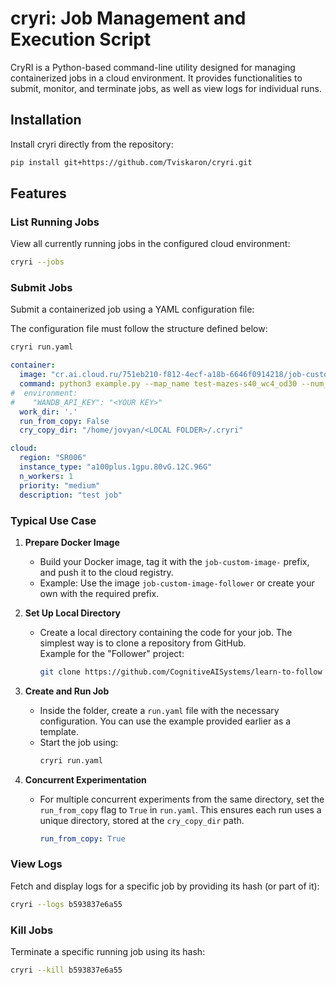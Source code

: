 # cryri: Job Management and Execution Script

CryRI is a Python-based command-line utility designed for managing containerized jobs in a cloud environment. It provides functionalities to submit, monitor,
and terminate jobs, as well as view logs for individual runs.

## Installation

Install cryri directly from the repository:
```bash
pip install git+https://github.com/Tviskaron/cryri.git
   ```

## Features

### List Running Jobs


View all currently running jobs in the configured cloud environment:

```bash
cryri --jobs
```

### Submit Jobs

Submit a containerized job using a YAML configuration file:

The configuration file must follow the structure defined below: 

```bash
cryri run.yaml
```

```yaml
container:
  image: "cr.ai.cloud.ru/751eb210-f812-4ecf-a18b-6646f0914218/job-custom-image-follower" # Docker image for the job
  command: python3 example.py --map_name test-mazes-s40_wc4_od30 --num_agents 128        # Command to execute in the container
#  environment:                                                                          # Environment variables
#    "WANDB_API_KEY": "<YOUR KEY>"
  work_dir: '.'                                                                          # Local working directory, recommend leaving as default
  run_from_copy: False                                                                   # Whether to run from a copy of the working directory
  cry_copy_dir: "/home/jovyan/<LOCAL FOLDER>/.cryri"                                     # Local path for creating working directory copies

cloud:
  region: "SR006"                                                                        # Cloud region to deploy the job
  instance_type: "a100plus.1gpu.80vG.12C.96G"                                            # Type of cloud instance
  n_workers: 1                                                                           # Number of worker instances, 1 is only option
  priority: "medium"                                                                     # Job priority. Options: ['high', 'medium', 'low']
  description: "test job"                                                                # Job description 
```

### Typical Use Case

1. **Prepare Docker Image**  
   - Build your Docker image, tag it with the `job-custom-image-` prefix, and push it to the cloud registry.  
   - Example: Use the image `job-custom-image-follower` or create your own with the required prefix.

2. **Set Up Local Directory**  
   - Create a local directory containing the code for your job. The simplest way is to clone a repository from GitHub.  
     Example for the "Follower" project:  
     ```bash
     git clone https://github.com/CognitiveAISystems/learn-to-follow
     ```

3. **Create and Run Job**  
   - Inside the folder, create a `run.yaml` file with the necessary configuration. You can use the example provided earlier as a template.  
   - Start the job using:  
     ```bash
     cryri run.yaml
     ```

4. **Concurrent Experimentation**  
   - For multiple concurrent experiments from the same directory, set the `run_from_copy` flag to `True` in `run.yaml`. This ensures each run uses a unique directory, stored at the `cry_copy_dir` path.  
     ```yaml
     run_from_copy: True
     ```


### View Logs

Fetch and display logs for a specific job by providing its hash (or part of it):
```bash
cryri --logs b593837e6a55
```

### Kill Jobs

Terminate a specific running job using its hash:
```bash
cryri --kill b593837e6a55
```